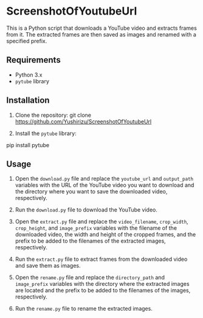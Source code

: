 # ScreenshotOfYoutubeUrl 

This is a Python script that downloads a YouTube video and extracts frames from it. The extracted frames are then saved as images and renamed with a specified prefix.

## Requirements

- Python 3.x
- `pytube` library

## Installation

1. Clone the repository:
git clone https://github.com/Yushirizu/ScreenshotOfYoutubeUrl


2. Install the `pytube` library:

pip install pytube


## Usage

1. Open the `download.py` file and replace the `youtube_url` and `output_path` variables with the URL of the YouTube video you want to download and the directory where you want to save the downloaded video, respectively.

2. Run the `download.py` file to download the YouTube video.

3. Open the `extract.py` file and replace the `video_filename`, `crop_width`, `crop_height`, and `image_prefix` variables with the filename of the downloaded video, the width and height of the cropped frames, and the prefix to be added to the filenames of the extracted images, respectively.

4. Run the `extract.py` file to extract frames from the downloaded video and save them as images.

5. Open the `rename.py` file and replace the `directory_path` and `image_prefix` variables with the directory where the extracted images are located and the prefix to be added to the filenames of the images, respectively.

6. Run the `rename.py` file to rename the extracted images.

